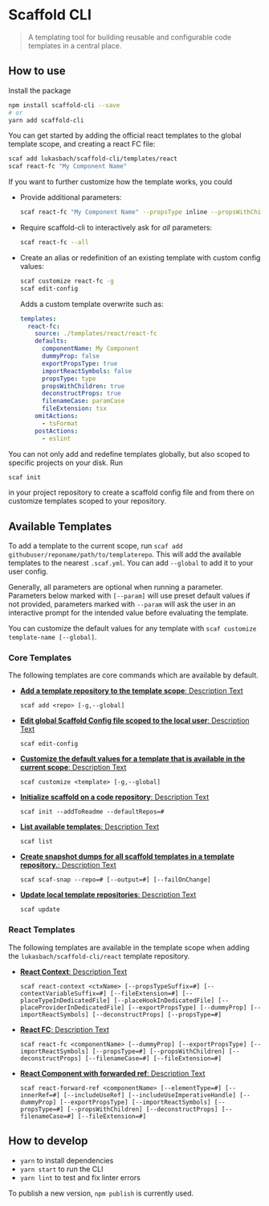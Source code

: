 # Scaffold CLI

> A templating tool for building reusable and configurable code templates in a central place.


## How to use

Install the package

```bash
npm install scaffold-cli --save
# or
yarn add scaffold-cli
```

You can get started by adding the official react templates to the global template scope,
and creating a react FC file:

```bash
scaf add lukasbach/scaffold-cli/templates/react
scaf react-fc "My Component Name"
```

If you want to further customize how the template works, you could 

* Provide additional parameters:
  ```bash
  scaf react-fc "My Component Name" --propsType inline --propsWithChildren false
  ```
* Require scaffold-cli to interactively ask for *all* parameters:
  ```bash
  scaf react-fc --all
  ```
* Create an alias or redefinition of an existing template with custom config values:
  ```bash
  scaf customize react-fc -g
  scaf edit-config
  ```
  
  Adds a custom template overwrite such as:
  ```yaml 
  templates:
    react-fc:
      source: ./templates/react/react-fc
      defaults:
        componentName: My Component
        dummyProp: false
        exportPropsType: true
        importReactSymbols: false
        propsType: type
        propsWithChildren: true
        deconstructProps: true
        filenameCase: paramCase
        fileExtension: tsx
      omitActions:
        - tsFormat
      postActions:
        - eslint
  ```
  
You can not only add and redefine templates globally, but also scoped to specific projects
on your disk. Run

```bash
scaf init
```

in your project repository to create a scaffold config file and from there on customize templates
scoped to your repository.

## Available Templates

To add a template to the current scope, run `scaf add githubuser/reponame/path/to/templaterepo`. This
will add the available templates to the nearest `.scaf.yml`. You can add `--global` to add it to your user
config. 

Generally, all parameters are optional when running a parameter. Parameters below marked with `[--param]` will
use preset default values if not provided, parameters marked with `--param` will ask the user in an interactive
prompt for the intended value before evaluating the template.

You can customize the default values for any template with `scaf customize template-name [--global]`.

<!-- TEMPLATE_LIST -->
### Core Templates

The following templates are core commands which are available by default.
- [__Add a template repository to the template scope__: Description Text](/template-docs/core/add.md)

  `scaf add <repo> [-g,--global] `
- [__Edit global Scaffold Config file scoped to the local user__: Description Text](/template-docs/core/edit-config.md)

  `scaf edit-config `
- [__Customize the default values for a template that is available in the current scope__: Description Text](/template-docs/core/customize.md)

  `scaf customize <template> [-g,--global] `
- [__Initialize scaffold on a code repository__: Description Text](/template-docs/core/init.md)

  `scaf init --addToReadme --defaultRepos=# `
- [__List available templates__: Description Text](/template-docs/core/list.md)

  `scaf list `
- [__Create snapshot dumps for all scaffold templates in a template repository.__: Description Text](/template-docs/core/scaf-snap.md)

  `scaf scaf-snap --repo=# [--output=#] [--failOnChange] `
- [__Update local template repositories__: Description Text](/template-docs/core/update.md)

  `scaf update `


### React Templates

The following templates are available in the template scope when adding the `lukasbach/scaffold-cli/react` template repository.
- [__React Context__: Description Text](/template-docs/react/react-context.md)

  `scaf react-context <ctxName> [--propsTypeSuffix=#] [--contextVariableSuffix=#] [--fileExtension=#] [--placeTypeInDedicatedFile] [--placeHookInDedicatedFile] [--placeProviderInDedicatedFile] [--exportPropsType] [--dummyProp] [--importReactSymbols] [--deconstructProps] [--propsType=#] `
- [__React FC__: Description Text](/template-docs/react/react-fc.md)

  `scaf react-fc <componentName> [--dummyProp] [--exportPropsType] [--importReactSymbols] [--propsType=#] [--propsWithChildren] [--deconstructProps] [--filenameCase=#] [--fileExtension=#] `
- [__React Component with forwarded ref__: Description Text](/template-docs/react/react-forward-ref.md)

  `scaf react-forward-ref <componentName> [--elementType=#] [--innerRef=#] [--includeUseRef] [--includeUseImperativeHandle] [--dummyProp] [--exportPropsType] [--importReactSymbols] [--propsType=#] [--propsWithChildren] [--deconstructProps] [--filenameCase=#] [--fileExtension=#] `


<!-- /TEMPLATE_LIST -->

## How to develop

- `yarn` to install dependencies
- `yarn start` to run the CLI
- `yarn lint` to test and fix linter errors

To publish a new version, `npm publish` is currently used.
